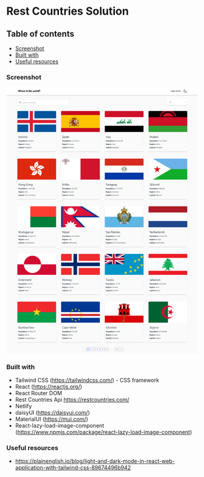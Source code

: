# Rest Countries Solution


## Table of contents

  - [Screenshot](#screenshot)
  - [Built with](#built-with)
  - [Useful resources](#useful-resources)

### Screenshot



![](./screenshots/countries.jpg)







### Built with

- Tailwind CSS (https://tailwindcss.com/) - CSS framework
- React (https://reactjs.org/)
- React Router DOM
- Rest Countries Api https://restcountries.com/
- Netlify
- daisyUI (https://daisyui.com/)
- MaterialUI (https://mui.com/)
- React-lazy-load-image-component (https://www.npmjs.com/package/react-lazy-load-image-component)


### Useful resources

- https://plainenglish.io/blog/light-and-dark-mode-in-react-web-application-with-tailwind-css-89674496b942



